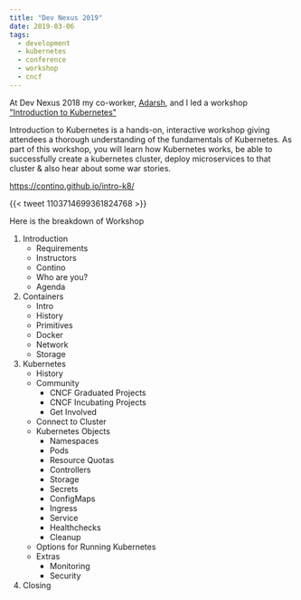 ```yaml
---
title: "Dev Nexus 2019"
date: 2019-03-06
tags:
  - development
  - kubernetes
  - conference
  - workshop
  - cncf
---
```



At Dev Nexus 2018 my co-worker, [Adarsh](http://shahadarsh.com/), and I led a workshop ["Introduction to Kubernetes"](https://devnexus.com/presentations/2999/)

Introduction to Kubernetes is a hands-on, interactive workshop giving attendees a thorough 
understanding of the fundamentals of Kubernetes. As part of this workshop, you will learn how Kubernetes 
works, be able to successfully create a kubernetes cluster, deploy microservices to that cluster & 
also hear about some war stories.

https://contino.github.io/intro-k8/
 
{{< tweet 1103714699361824768 >}}


Here is the breakdown of Workshop 

1. Introduction
    * Requirements
    * Instructors
    * Contino
    * Who are you?
    * Agenda
2. Containers
    * Intro
    * History
    * Primitives
    * Docker
    * Network
    * Storage
3. Kubernetes
    * History
    * Community
        * CNCF Graduated Projects
        * CNCF Incubating Projects
        * Get Involved
    * Connect to Cluster
    * Kubernetes Objects
        * Namespaces
        * Pods
        * Resource Quotas
        * Controllers
        * Storage
        * Secrets
        * ConfigMaps
        * Ingress
        * Service
        * Healthchecks
        * Cleanup
    * Options for Running Kubernetes
    * Extras
       *  Monitoring
       *  Security
4. Closing